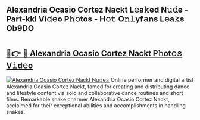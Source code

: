 ## Alexandria Ocasio Cortez Nackt L𝚎a𝚔ed N𝚞𝚍e - Part-kkI Vi𝚍𝚎o P𝚑𝚘tos - H𝚘𝚝 O𝚗𝚕yf𝚊ns L𝚎a𝚔s Ob9DO

# <h2><a href="http://kfcfce.oniu.top/?m=Alexandria+Ocasio+Cortez+Nackt">🔗👉 🔴 Alexandria Ocasio Cortez Nackt P𝚑ot𝚘𝚜 V𝚒d𝚎o</a></h2>

[![Alexandria Ocasio Cortez Nackt Nu𝚍e𝚜](https://i.imgur.com/0qMVB7G.gif)](http://kfcfce.oniu.top/?m=Alexandria+Ocasio+Cortez+Nackt)
Online performer and digital artist Alexandria Ocasio Cortez Nackt, famed for creating and distributing dance and lifestyle content via solo and collaborative dance routines and short films. Remarkable snake charmer Alexandria Ocasio Cortez Nackt, acclaimed for their exceptional abilities and accomplishments in handling snakes.  
